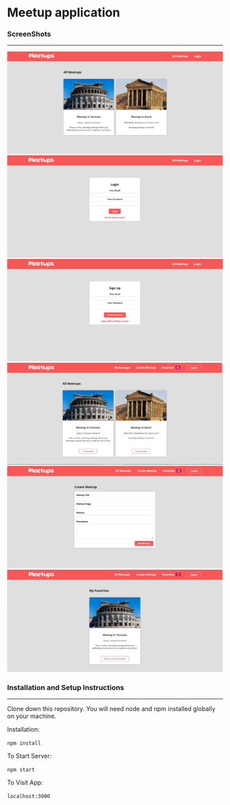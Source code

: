 # Meetup application

### ScreenShots

---

![1](images/1.png)
![2](images/2.png)
![3](images/3.png)
![4](images/4.png)
![5](images/5.png)
![6](images/6.png)

### Installation and Setup Instructions

---

Clone down this repository. You will need node and npm installed globally on your machine.

Installation:

`npm install`

To Start Server:

`npm start`

To Visit App:

`localhost:3000`
